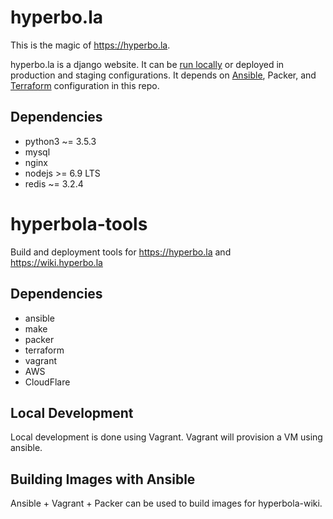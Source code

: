 # hyperbo.la

This is the magic of <https://hyperbo.la>.

hyperbo.la is a django website. It can be [run locally](/LOCAL-DEVELOPMENT.md)
or deployed in production and staging configurations. It depends on [Ansible](/ansible),
Packer, and [Terraform](/terraform) configuration in this repo.

## Dependencies

* python3 ~= 3.5.3
* mysql
* nginx
* nodejs >= 6.9 LTS
* redis ~= 3.2.4

# hyperbola-tools

Build and deployment tools for <https://hyperbo.la> and <https://wiki.hyperbo.la>

## Dependencies

* ansible
* make
* packer
* terraform
* vagrant
* AWS
* CloudFlare

## Local Development

Local development is done using Vagrant. Vagrant will provision a VM using
ansible.

## Building Images with Ansible

Ansible + Vagrant + Packer can be used to build images for hyperbola-wiki.
